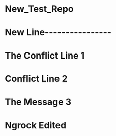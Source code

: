 # New_Test_Repo
# New Line----------------
# The Conflict Line 1
# Conflict Line 2
# The Message 3
# Ngrock Edited

